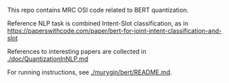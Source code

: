 This repo contains MRC OSI code related to BERT quantization.

Reference NLP task is combined Intent-Slot classification, as in <https://paperswithcode.com/paper/bert-for-joint-intent-classification-and-slot>

References to interesting papers are collected in [./doc/QuantizationInNLP.md](./doc/QuantizationInNLP.md)

For running instructions, see [./murygin/bert/README.md](./murygin/bert/README.md).



